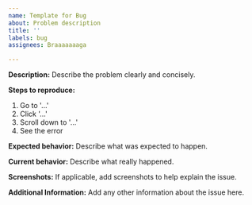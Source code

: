 ```yaml
---
name: Template for Bug
about: Problem description
title: ''
labels: bug
assignees: Braaaaaaaga

---
```


**Description:**
Describe the problem clearly and concisely.

**Steps to reproduce:**
1. Go to '...'
2. Click '...'
3. Scroll down to '...'
4. See the error

**Expected behavior:**
Describe what was expected to happen.

**Current behavior:**
Describe what really happened.

**Screenshots:**
If applicable, add screenshots to help explain the issue.

**Additional Information:**
Add any other information about the issue here.
